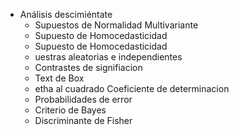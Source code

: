 - Análisis descimiéntate
	- Supuestos de Normalidad Multivariante
	- Supuesto de Homocedasticidad
	- Supuesto de Homocedasticidad
	- uestras aleatorias e independientes
	- Contrastes de signifiacion
	- Text de Box
	- etha al cuadrado Coeficiente de determinacion
	- Probabilidades de error
	- Criterio de Bayes
	- Discriminante de Fisher